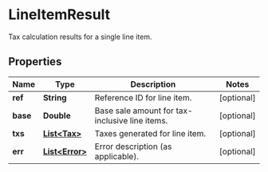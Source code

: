 

# LineItemResult

Tax calculation results for a single line item.
## Properties

Name | Type | Description | Notes
------------ | ------------- | ------------- | -------------
**ref** | **String** | Reference ID for line item. |  [optional]
**base** | **Double** | Base sale amount for tax-inclusive line items. |  [optional]
**txs** | [**List&lt;Tax&gt;**](Tax.md) | Taxes generated for line item. |  [optional]
**err** | [**List&lt;Error&gt;**](Error.md) | Error description (as applicable). |  [optional]



